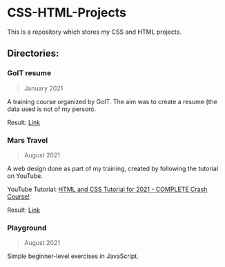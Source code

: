 # CSS-HTML-Projects
This is a repository which stores my CSS and HTML projects.

## Directories:

### GoIT resume
>January 2021

A training course organized by GoIT. The aim was to create a resume (the data used is not of my person).

Result: [Link](https://romantic-shannon-35db17.netlify.app)

### Mars Travel
>August 2021

A web design done as part of my training, created by following the tutorial on YouTube.

YouTube Tutorial: [HTML and CSS Tutorial for 2021 - COMPLETE Crash Course!](https://youtu.be/D-h8L5hgW-w)

Result: [Link](https://keen-jang-6c9f52.netlify.app)

### Playground
>August 2021

Simple beginner-level exercises in JavaScript.

